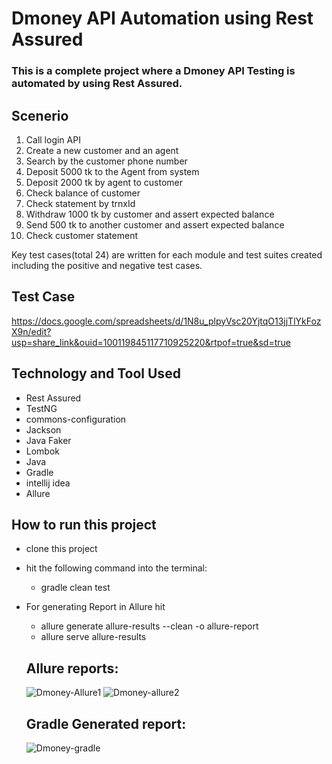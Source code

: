 # Dmoney API Automation using Rest Assured
### This is a complete project where a Dmoney API Testing is automated by using Rest Assured.

## Scenerio
1. Call login API
2. Create  a new customer and an agent
3. Search by the customer phone number
4. Deposit 5000 tk to the Agent from system
5. Deposit 2000 tk by agent to customer 
6. Check balance of customer
7. Check statement by trnxId 
8. Withdraw 1000 tk by customer and assert expected balance
9. Send 500 tk to another customer and assert expected balance
10. Check customer statement

Key test cases(total 24) are written for each module and test suites created including the positive and negative test cases.

## Test Case
https://docs.google.com/spreadsheets/d/1N8u_plpyVsc20YjtqO13jjTlYkFozX9n/edit?usp=share_link&ouid=100119845117710925220&rtpof=true&sd=true

## Technology and Tool Used
- Rest Assured
- TestNG
- commons-configuration
- Jackson
- Java Faker
- Lombok
- Java
- Gradle
- intellij idea 
- Allure


## How to run this project
- clone this project
- hit the following command into the terminal:
  - gradle clean test
- For generating Report in Allure hit
  - allure generate allure-results --clean -o allure-report
  - allure serve allure-results  
  
  
  
  ## Allure reports:
  
  
  
  ![Dmoney-Allure1](https://user-images.githubusercontent.com/28690228/224394546-1e141614-9509-4438-9b42-9451bd0d8b30.png)
  ![Dmoney-allure2](https://user-images.githubusercontent.com/28690228/224394599-29c63840-cf99-4e7d-a60c-d6b0972afbe0.png)
  
  
  ## Gradle Generated report:
  
  ![Dmoney-gradle](https://user-images.githubusercontent.com/28690228/224394854-fa96124b-6a1e-4acd-9fb5-5959fa01726e.png)

  
  
  

  
  
